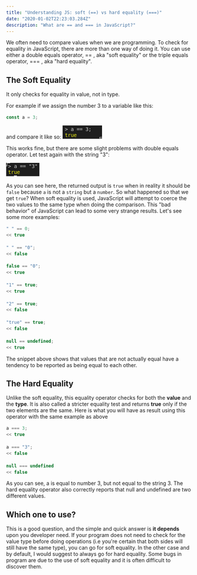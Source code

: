 ```yaml
---
title: "Understanding JS: soft (==) vs hard equality (===)"
date: "2020-01-02T22:23:03.284Z"
description: "What are == and === in JavaScript?"
---
```


We often need to compare values when we are programming. To check for equality in JavaScript, there are more than one way of doing it. You can use either a double equals operator, == , aka "soft equality" or the triple equals operator, === , aka "hard equality".

## The Soft Equality

It only checks for equality in value, not in type.

For example if we assign the number 3 to a variable like this:

```js
const a = 3;
```

and compare it like so:
![a==3](a==3.png "a==3")

This works fine, but there are some slight problems with double equals operator. Let test again with the string "3":

![a==3](a=="3".png 'a=="3"')

As you can see here, the returned output is ```true``` when in reality it should be ```false``` because ```a``` is not a ```string``` but a ```number```. So what happened so that we get  ```true```? When soft equality is used, JavaScript will attempt
to coerce the two values to the same type when doing the comparison. This "bad behavior" of JavaScript can lead to some very strange results. Let's see some more examples:

```js
" " == 0;
<< true

" " == "0";
<< false

false == "0";
<< true

"1" == true;
<< true

"2" == true;
<< false

"true" == true;
<< false

null == undefined;
<< true
```
The snippet above shows that values that are not actually equal have a tendency to be reported
as being equal to each other.

## The Hard Equality

Unlike the soft equality, this equality operator checks for both the **value** and the **type**. It is also called a stricter equality test and returns **true** only if the two elements are the same. Here is what you will have as result using this operator with the same example as above

```js
a === 3;
<< true

a === "3";
<< false

null === undefined
<< false
``` 

As you can see, a is equal to number 3, but not equal to the string 3. The hard equality operator also correctly reports that null and undefined are two different values. 

## Which one to use?

This is a good question, and the simple and quick answer is **it depends** upon you developer need. If your program does not need to check for the value type before doing operations (i.e you're certain that both sides will still have the same type), you can go for soft equality. In the other case and by default, I would suggest to always go for hard equality. Some bugs in program are due to the use of soft equality and it is often difficult to discover them.

